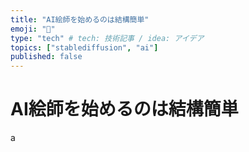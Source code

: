 ```yaml
---
title: "AI絵師を始めるのは結構簡単"
emoji: "🦁"
type: "tech" # tech: 技術記事 / idea: アイデア
topics: ["stablediffusion", "ai"]
published: false
---
```


# AI絵師を始めるのは結構簡単

a
